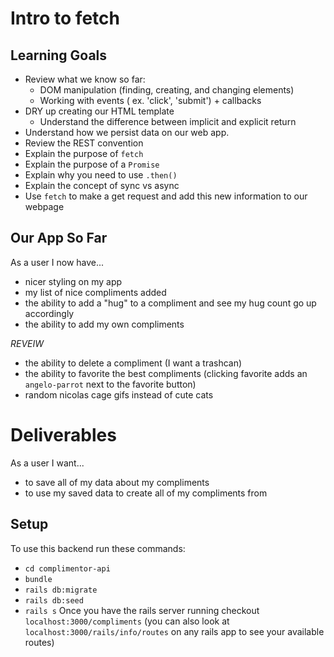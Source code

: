# Intro to fetch

## Learning Goals
* Review what we know so far:
  * DOM manipulation (finding, creating, and changing elements)
  * Working with events ( ex. 'click', 'submit') + callbacks
* DRY up creating our HTML template
  * Understand the difference between implicit and explicit return
* Understand how we persist data on our web app.
* Review the REST convention
* Explain the purpose of `fetch`
* Explain the purpose of a `Promise`
* Explain why you need to use `.then()`
* Explain the concept of sync vs async
* Use `fetch` to make a get request and add this new information to our webpage


## Our App So Far
As a user I now have...
* nicer styling on my app
* my list of nice compliments added
* the ability to add a "hug" to a compliment and see my hug count go up accordingly
* the ability to add my own compliments

*REVEIW*

* the ability to delete a compliment (I want a trashcan)
* the ability to favorite the best compliments (clicking favorite adds an `angelo-parrot` next to the favorite button)
* random nicolas cage gifs instead of cute cats

# Deliverables
As a user I want...
* to save all of my data about my compliments
* to use my saved data to create all of my compliments from


## Setup
To use this backend run these commands:
* `cd complimentor-api`
* `bundle`
* `rails db:migrate`
* `rails db:seed`
* `rails s`
Once you have the rails server running checkout `localhost:3000/compliments` (you can also look at `localhost:3000/rails/info/routes` on any rails app to see your available routes)
